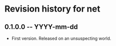 # Revision history for net

## 0.1.0.0  -- YYYY-mm-dd

* First version. Released on an unsuspecting world.
